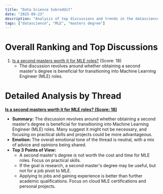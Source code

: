 ```yaml
---
title: "Data Science Subreddit"
date: "2025-09-23"
description: "Analysis of top discussions and trends in the datascience subreddit"
tags: ["datascience", "MLE", "masters degree"]
---
```


# Overall Ranking and Top Discussions
1.  [Is a second masters worth it for MLE roles?](https://www.reddit.com/r/datascience/comments/1no5b1j/is_a_second_masters_worth_it_for_mle_roles/) (Score: 18)
    *   The discussion revolves around whether obtaining a second master's degree is beneficial for transitioning into Machine Learning Engineer (MLE) roles.

# Detailed Analysis by Thread
**[Is a second masters worth it for MLE roles? (Score: 18)](https://www.reddit.com/r/datascience/comments/1no5b1j/is_a_second_masters_worth_it_for_mle_roles/)**
*  **Summary:** The discussion revolves around whether obtaining a second master's degree is beneficial for transitioning into Machine Learning Engineer (MLE) roles. Many suggest it might not be necessary, and focusing on practical skills and projects could be more advantageous.
*  **Emotion:** The overall emotional tone of the thread is neutral, with a mix of advice and opinions being shared.
*  **Top 3 Points of View:**
    * A second master's degree is not worth the cost and time for MLE roles. Focus on practical skills.
    * If the goal is research, a second master's degree may be useful, but not for a job pivot to MLE.
    * Applying to jobs and gaining experience is better than further academic qualifications. Focus on cloud MLE certifications and personal projects.
